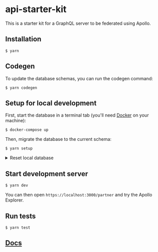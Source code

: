 # api-starter-kit

This is a starter kit for a GraphQL server to be federated using Apollo.

## Installation

```console
$ yarn
```

## Codegen

To update the database schemas, you can run the codegen command:

```console
$ yarn codegen
```

## Setup for local development

First, start the database in a terminal tab (you'll need [Docker](https://www.docker.com) on your machine):

```console
$ docker-compose up
```

Then, migrate the database to the current schema:

```console
$ yarn setup
```

<details>
	<summary>Reset local database</summary>

You can reset your local database using the following command (careful, this is destructive).

```console
$ yarn reset
```

</details>

## Start development server

```console
$ yarn dev
```

You can then open `https://localhost:3000/partner` and try the Apollo Explorer.

## Run tests

```console
$ yarn test
```

## [Docs](./docs/)

